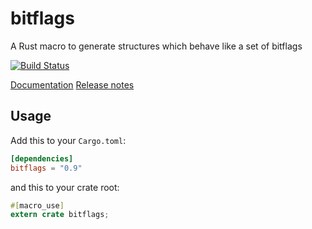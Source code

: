 bitflags
========

A Rust macro to generate structures which behave like a set of bitflags

[![Build Status](https://travis-ci.org/rust-lang-nursery/bitflags.svg?branch=master)](https://travis-ci.org/rust-lang-nursery/bitflags)

[Documentation](https://docs.rs/bitflags)
[Release notes](https://github.com/rust-lang-nursery/bitflags/releases)

## Usage

Add this to your `Cargo.toml`:

```toml
[dependencies]
bitflags = "0.9"
```

and this to your crate root:

```rust
#[macro_use]
extern crate bitflags;
```
